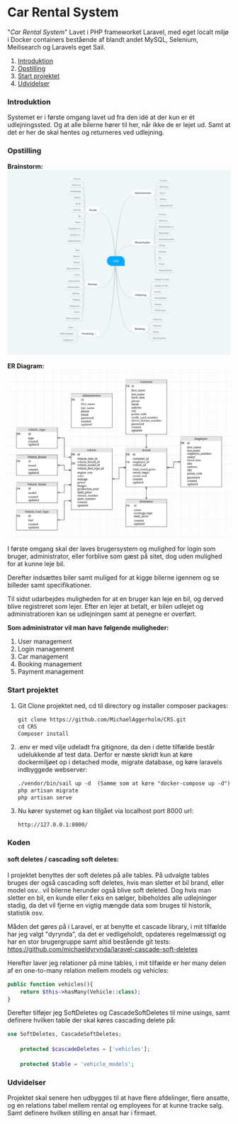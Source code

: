 # Car Rental System

"<i>Car Rental System</i>" Lavet i PHP frameworket Laravel, med eget localt miljø i Docker containers bestående af blandt andet MySQL, Selenium, Meilisearch og Laravels eget Sail.

1. [Introduktion](#introduktion)
2. [Opstilling](#opstilling)
3. [Start projektet](#start-projektet)
4. [Udvidelser](#udvidelser)

### Introduktion

Systemet er i første omgang lavet ud fra den idé at der kun er ét udlejningssted. 
Og at alle bilerne hører til her, når ikke de er lejet ud. 
Samt at det er her de skal hentes og returneres ved udlejning.

### Opstilling

<b>Brainstorm:</b><br/>
![](.github/img/CRS_Brainstorm_28-05-2022.png)

<b>ER Diagram:</b><br/>
![](.github/img/CRS_ER_28-05-2022.png)

I første omgang skal der laves brugersystem og mulighed for login som bruger, administrator, eller forblive som gæst på sitet, dog uden mulighed for at kunne leje bil.

Derefter indsættes biler samt muliged for at kigge bilerne igennem og se billeder samt specifikationer.

Til sidst udarbejdes muligheden for at en bruger kan leje en bil, og derved blive registreret som lejer. Efter en lejer at betalt, er bilen udlejet og administratioren kan se udlejningen samt at penegne er overført.

<b>Som administrator vil man have følgende muligheder:</b>

   1. User management
   2. Login management
   3. Car management
   4. Booking management
   5. Payment management

### Start projektet

1. Git Clone projektet ned, cd til directory og installer composer packages:

       git clone https://github.com/MichaelAggerholm/CRS.git
       cd CRS
       Composer install

2. .env er med vilje udeladt fra gitignore, da den i dette tilfælde består udelukkende af test data.
Derfor er næste skridt kun at køre dockermiljøet op i detached mode, migrate database, og køre laravels indbyggede webserver:

       ./vendor/bin/sail up -d  (Samme som at køre "docker-compose up -d")
       php artisan migrate
       php artisan serve

3. Nu kører systemet og kan tilgået via localhost port 8000 url:

       http://127.0.0.1:8000/

### Koden
#### soft deletes / cascading soft deletes:
I projektet benyttes der soft deletes på alle tables.
På udvalgte tables bruges der også cascading soft deletes, hvis man sletter et bil brand, eller model osv.. vil bilerne herunder også blive soft deleted.
Dog hvis man sletter en bil, en kunde eller f.eks en sælger, bibeholdes alle udlejninger stadig, da det vil fjerne en vigtig mængde data som bruges til historik, statistik osv.

Måden det gøres på i Laravel, er at benytte et cascade library, i mit tilfælde har jeg valgt "dyrynda", da det er vedligeholdt, opdateres regelmæssigt og har en stor brugergruppe samt altid bestående git tests:
https://github.com/michaeldyrynda/laravel-cascade-soft-deletes

Herefter laver jeg relationer på mine tables, i mit tilfælde er her many delen af en one-to-many relation mellem models og vehicles:
```PHP
public function vehicles(){
    return $this->hasMany(Vehicle::class);
}
```
Derefter tilføjer jeg SoftDeletes og CascadeSoftDeletes til mine usings, samt definere hvilken table der skal køres cascading delete på:
```PHP
use SoftDeletes, CascadeSoftDeletes;

    protected $cascadeDeletes = ['vehicles'];

    protected $table = 'vehicle_models';
```

### Udvidelser
Projektet skal senere hen udbygges til at have flere afdelinger, flere ansatte, og en relations tabel mellem rental og employees for at kunne tracke salg. Samt definere hvilken stilling en ansat har i firmaet.
